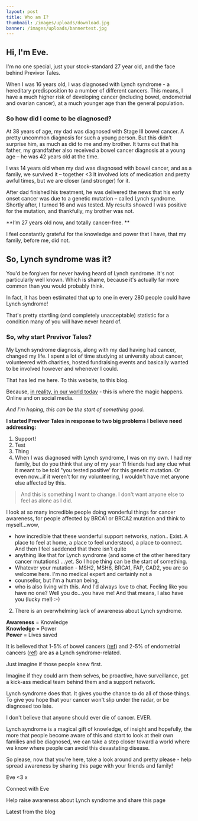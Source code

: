 ```yaml
---
layout: post
title: Who am I?
thumbnail: /images/uploads/download.jpg
banner: /images/uploads/bannertest.jpg
---
```

## Hi, I'm Eve.

I'm no one special, just your stock-standard 27 year old, and the face behind Previvor Tales.

When I was 16 years old, I was diagnosed with Lynch syndrome - a hereditary predisposition to a number of different cancers. This means, I have a much higher risk of developing cancer (including bowel, endometrial and ovarian cancer), at a much younger age than the general population.

### So how did I come to be diagnosed?

At 38 years of age, my dad was diagnosed with Stage III bowel cancer. A pretty uncommon diagnosis for such a young person. But this didn’t surprise him, as much as did to me and my brother. It turns out that his father, my grandfather also received a bowel cancer diagnosis at a young age – he was 42 years old at the time.

I was 14 years old when my dad was diagnosed with bowel cancer, and as a family, we survived it – together <3 It involved lots of medication and pretty awful times, but we are closer (and stronger) for it.

After dad finished his treatment, he was delivered the news that his early onset cancer was due to a genetic mutation – called Lynch syndrome. Shortly after, I turned 16 and was tested. My results showed I was positive for the mutation, and thankfully, my brother was not.

**I’m 27 years old now, and totally cancer-free. **

I feel constantly grateful for the knowledge and power that I have, that my family, before me, did not. 

## So, Lynch syndrome was it?

You'd be forgiven for never having heard of Lynch syndrome. It's not particularly well known. Which is shame, because it's actually far more common than you would probably think.

In fact, it has been estimated that up to one in every 280 people could have Lynch syndrome!

That's pretty startling (and completely unacceptable) statistic for a condition many of you will have never heard of.

### So, why start Previvor Tales?

My Lynch syndrome diagnosis, along with my dad having had cancer, changed my life. I spent a lot of time studying at university about cancer, volunteered with charities, hosted fundraising events and basically wanted to be involved however and whenever I could.

That has led me here. To this website, to this blog.

Because, [in reality, in our world today](https://duckduckgo.com/?q=Error%3A+Address+already+in+use+-+bind(2)&atb=v116-5_h&ia=qa) - this is where the magic happens. Online and on social media. 

_And I'm hoping, this can be the start of something good._

**I  started Previvor Tales in response to two big problems I believe need addressing:**

1. Support!
2. Test
3. Thing 
4. When I was diagnosed with Lynch syndrome, I was on my own. I had my family, but do you think that any of my year 11 friends had any clue what it meant to be told "you tested positive' for this genetic mutation. Or even now…if it weren't for my volunteering, I wouldn't have met anyone else affected by this.

> And this is something I want to change. I don't want anyone else to feel as alone as I did.

I look at so many incredible people doing wonderful things for cancer awareness, for people affected by BRCA1 or BRCA2 mutation and think to myself…wow,

* how incredible that these wonderful support networks, nation.. Exist. A place to feel at home, a place to feel understood, a place to connect. And then I feel saddened that there isn't quite
* anything like that for Lynch syndrome (and some of the other hereditary cancer mutations) …yet. So I hope thing can be the start of something. 
* Whatever your mutation - MSH2, MSH6, BRCA1, FAP, CAD2, you are so welcome here. I'm no medical expert and certainly not a 
* counsellor, but I'm a human being, 
* who is also living with this. And I'd always love to chat. Feeling like you have no one? Well you do…you have me! And that means, I also have you (lucky me!) :-)

2. There is an overwhelming lack of awareness about Lynch syndrome. 

**Awareness** = Knowledge\
**Knowledge** = Power\
**Power** = Lives saved

It is believed that 1-5% of bowel cancers ([ref](https://www.cancer.nsw.gov.au/understanding-cancer/cancer-in-nsw/hereditary-cancers/lynch-syndrome)) and 2-5% of endometrial cancers ([ref](https://www.ncbi.nlm.nih.gov/pmc/articles/PMC3693757/)) are as a Lynch syndrome-related. 

Just imagine if those people knew first.

Imagine if they could arm them selves, be proactive, have surveillance, get a kick-ass medical team behind them and a support network.

Lynch syndrome does that. It gives you the chance to do all of those things. To give you hope that your cancer won't slip under the radar, or be diagnosed too late.

I don't believe that anyone should ever die of cancer. EVER.

Lynch syndrome is a magical gift of knowledge, of insight and hopefully, the more that people become aware of this and start to look at their own families and be diagnosed, we can take a step closer toward a world where we know where people can avoid this devastating disease.

So please, now that you're here, take a look around and pretty please - help spread awareness by sharing this page with your friends and family!

Eve <3 x

Connect with Eve

Help raise awareness about Lynch syndrome and share this page

Latest from the blog
